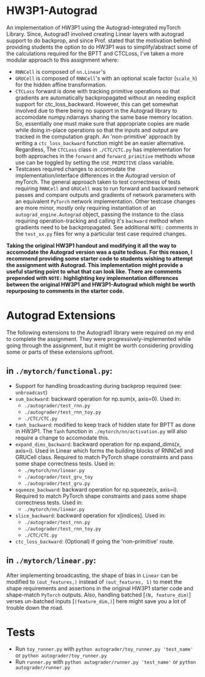 # HW3P1-Autograd

An implementation of HW3P1 using the Autograd-integrated myTorch Library. Since, Autograd1 involved creating Linear layers with autograd support to do backprop, and since Prof. stated that the motivation behind providing students the option to do HW3P1 was to simplify/abstract some of the calculations required for the BPTT and CTCLoss, I've taken a more modular approach to this assignment where:

- `RNNCell` is composed of `nn.Linear`'s
- `GRUCell` is composed of `RNNCell`'s with an optional scale factor (`scale_h`) for the hidden affine transformation.
- `CTCLoss` forward is done with tracking primitive operations so that gradients are automatically backpropagated without an needing explicit support for ctc_loss_backward. However, this can get somewhat involved due to there being no support in the Autograd library to accomodate numpy.ndarrays sharing the same base memory location. So, essentially one must make sure that appropriate copies are made while doing in-place operations so that the inputs and output are tracked in the computation graph. An 'non-primitive' approach by writing a `ctc_loss_backward` function might be an easier alternative. Regardless, The `CTCLoss` class in `./CTC/CTC.py` has implementation for both approaches in the `forward` and `forward_primitive` methods whose use can be toggled by setting the `USE_PRIMITIVE` class variable.
- Testcases required changes to accomodate the implementation/interface differences in the Autograd version of myTorch. The general approach taken to test correctness of tests requiring `RNNCell` and `GRUCell` was to run forward and backward network passes and compare outputs and gradients of network parameters with an equivalent `PyTorch` network implementation. Other testcase changes are more minor, mostly only requiring instantiation of an `autograd_engine.Autograd` object, passing the instance to the class requiring operation-tracking and calling it's `backward` method when gradients need to be backpropagated. See additional `NOTE:` comments in the `test_xx.py` files for wny a particular test case required changes.

**Taking the original HW3P1 handout and modifying it all the way to accomodate the Autograd version was a quite tedious. For this reason, I recommend providing some starter code to students wishing to attempt the assignment with Autograd. This implementation might provide a useful starting point to what that can look like. There are comments prepended with `NOTE:` highlighting key implementation differences between the original HW3P1 and HW3P1-Autograd which might be worth repurposing to comments in the starter code.**

# Autograd Extensions

The following extensions to the Autograd1 library were required on my end to complete the assignment. They were progressively-implemented while going through the assignment, but it might be worth considering providing some or parts of these extensions upfront.

## in `./mytorch/functional.py`:

- Support for handling broadcasting during backprop required (see: `unbroadcast`)
- `sum_backward`: backward operation for np.sum(x, axis=0). Used in:
  - `./autograder/test_rnn.py`
  - `./autograder/test_rnn_toy.py`
  - `./CTC/CTC.py`
- `tanh_backward`: modified to keep track of hidden state for BPTT as done in HW3P1. The `Tanh` function in `./mytorch/nn/activation.py`
  will also require a change to accomodate this.
- `expand_dims_backward`: backward operation for np.expand_dims(x, axis=i). Used in Linear which forms the building blocks of RNNCell and GRUCell class. Required to match PyTorch shape constraints and pass some shape correctness tests. Used in:
  - `./mytorch/nn/linear.py`
  - `./autograder/test_gru_toy`
  - `./autograder/test_gru.py`
- `squeeze_backward`: backward operation for np.squeeze(x, axis=i). Required to match PyTorch shape constraints and pass some shape correctness tests. Used in:
  - `./mytorch/nn/linear.py`
- `slice_backward`: backward operation for x[indices]. Used in:
  - `./autograder/test_rnn.py`
  - `./autograder/test_rnn_toy.py`
  - `./CTC/CTC.py`
- `ctc_loss_backward`: (Optional) if going the 'non-primitive' route.

## in `./mytorch/linear.py`:

After implementing broadcasting, the shape of bias in `Linear` can be modified to `(out_features,)` instead of `(out_features, 1)` to meet the shape requirements and assertions in the original HW3P1 starter code and shape-match `PyTorch` outputs. Also, handling batched [`(N, feature_dim)`] verses un-batched inputs [`(feature_dim,)`] here might save you a lot of trouble down the road.

# Tests

- Run `toy_runner.py` with `python autograder/toy_runner.py 'test_name'` or `python autograder/toy_runner.py`
- Run `runner.py` with `python autograder/runner.py 'test_name'` or `python autograder/runner.py`
